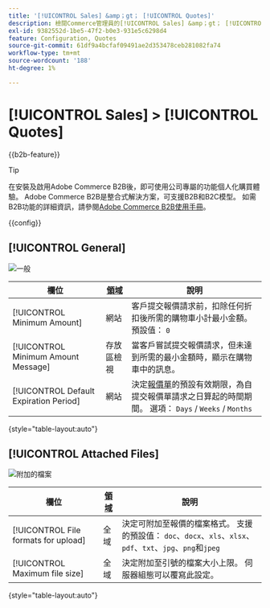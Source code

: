 ```yaml
---
title: '[!UICONTROL Sales] &amp；gt； [!UICONTROL Quotes]'
description: 檢閱Commerce管理員的[!UICONTROL Sales] &amp；gt； [!UICONTROL Quotes]頁面上的組態設定。
exl-id: 9382552d-1be5-47f2-b0e3-931e5c6298d4
feature: Configuration, Quotes
source-git-commit: 61df9a4bcfaf09491ae2d353478ceb281082fa74
workflow-type: tm+mt
source-wordcount: '188'
ht-degree: 1%

---
```


# [!UICONTROL Sales] > [!UICONTROL Quotes]

{{b2b-feature}}

>[!TIP]
>
>在安裝及啟用Adobe Commerce B2B後，即可使用公司專屬的功能個人化購買體驗。 Adobe Commerce B2B是整合式解決方案，可支援B2B和B2C模型。 如需B2B功能的詳細資訊，請參閱[Adobe Commerce B2B使用手冊](https://experienceleague.adobe.com/docs/commerce-admin/b2b/introduction.html)。

{{config}}

<!-- [Quotes](https://docs.magento.com/user-guide/sales/quotes.html) -->

## [!UICONTROL General]

![一般](./assets/quotes-general.png)<!-- zoom -->

| 欄位 | [領域](../../getting-started/websites-stores-views.md#scope-settings) | 說明 |
|--- |--- |--- |
| [!UICONTROL Minimum Amount] | 網站 | 客戶提交報價請求前，扣除任何折扣後所需的購物車小計最小金額。 預設值： `0` |
| [!UICONTROL Minimum Amount Message] | 存放區檢視 | 當客戶嘗試提交報價請求，但未達到所需的最小金額時，顯示在購物車中的訊息。 |
| [!UICONTROL Default Expiration Period] | 網站 | 決定[報價單](../../b2b/quote-price-negotiation.md)的預設有效期限，為自提交報價單請求之日算起的時間期間。 選項： `Days` / `Weeks` / `Months` |

{style="table-layout:auto"}

## [!UICONTROL Attached Files]

![附加的檔案](./assets/quotes-attached-files.png)<!-- zoom -->

| 欄位 | [領域](../../getting-started/websites-stores-views.md#scope-settings) | 說明 |
|--- |--- |--- |
| [!UICONTROL File formats for upload] | 全域 | 決定可附加至報價的檔案格式。 支援的預設值： `doc`、`docx`、`xls`、`xlsx`、`pdf`、`txt`、`jpg`、`png`和`jpeg` |
| [!UICONTROL Maximum file size] | 全域 | 決定附加至引號的檔案大小上限。 伺服器組態可以覆寫此設定。 |

{style="table-layout:auto"}
